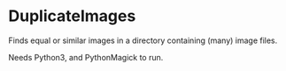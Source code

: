 DuplicateImages
===============

Finds equal or similar images in a directory containing (many) image files.

Needs Python3, and PythonMagick to run.